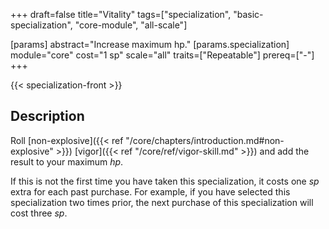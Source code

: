 +++
draft=false
title="Vitality"
tags=["specialization", "basic-specialization", "core-module", "all-scale"]

[params]
  abstract="Increase maximum hp."
  [params.specialization]
    module="core"
    cost="1 sp"
    scale="all"
    traits=["Repeatable"]
    prereq=["-"]
+++

{{< specialization-front >}}

## Description

Roll [non-explosive]({{< ref "/core/chapters/introduction.md#non-explosive" >}})
[vigor]({{< ref "/core/ref/vigor-skill.md" >}}) and add the result to your 
maximum *hp*.

If this is not the first time you have taken this specialization, it costs one 
*sp* extra for each past purchase. For example, if you have selected this
specialization two times prior, the next purchase of this specialization will
cost three *sp*.


